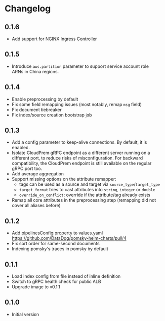 # Changelog

## 0.1.6

* Add support for NGINX Ingress Controller

## 0.1.5

* Introduce `aws.partition` parameter to support service account role ARNs in China regions.

## 0.1.4

* Enable preprocessing by default
* Fix some field remapping issues (most notably, remap `msg` field)
* Fix document tiebreaker
* Fix index/source creation bootstrap job

## 0.1.3

* Add a config parameter to keep-alive connections. By default, it is enabled.
* Isolate CloudPrem gRPC endpoint as a different server running on a different port, to reduce risks of misconfiguration.
For backward compatibility, the CloudPrem endpoint is still available on the regular gRPC port too.
* Add average aggregation
* Support missing options on the attribute remapper:
    * tags can be used as a source and target via `source_type`/`target_type`
    * `target_format` tries to cast attributes into `string`, `integer` or `double`
    * `override_on_conflict`: override if the attribute/tag already exists
* Remap all core attributes in the preprocessing step (remapping did not cover all aliases before)

## 0.1.2

* Add pipelinesConfig property to values.yaml https://github.com/DataDog/pomsky-helm-charts/pull/4
* Fix sort order for same-second documents
* Indexing pomsky's traces in pomsky by default

## 0.1.1

* Load index config from file instead of inline definition
* Switch to gRPC health check for public ALB
* Upgrade image to v0.1.1

## 0.1.0

* Initial version
